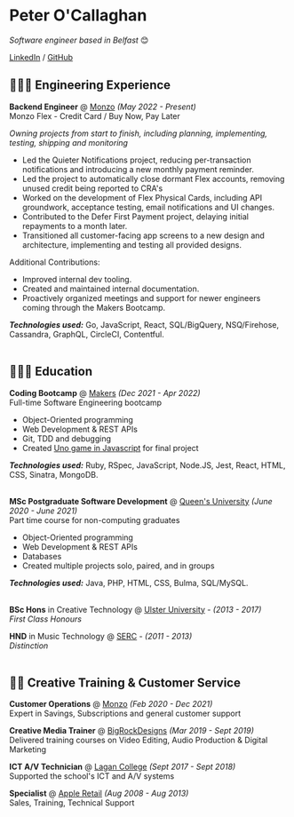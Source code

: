 # Peter O'Callaghan

_Software engineer based in Belfast_ 😊 <br>

[LinkedIn](https://linkedin.com/in/peter-o-callaghan-31aa04178/) / [GitHub](https://github.com/harmlessgoose/)

## 👨🏻‍💻 Engineering Experience

**Backend Engineer** @ [Monzo](https://monzo.com/) _(May 2022 - Present)_ <br>
Monzo Flex - Credit Card / Buy Now, Pay Later

_Owning projects from start to finish, including planning, implementing, testing, shipping and monitoring_

  - Led the Quieter Notifications project, reducing per-transaction notifications and introducing a new monthly payment reminder.
  - Led the project to automatically close dormant Flex accounts, removing unused credit being reported to CRA's
  - Worked on the development of Flex Physical Cards, including API groundwork, acceptance testing, email notifications and UI changes.
  - Contributed to the Defer First Payment project, delaying initial repayments to a month later.
  - Transitioned all customer-facing app screens to a new design and architecture, implementing and testing all provided designs.

Additional Contributions:
  - Improved internal dev tooling.
  - Created and maintained internal documentation.
  - Proactively organized meetings and support for newer engineers coming through the Makers Bootcamp.

**_Technologies used:_** Go, JavaScript, React, SQL/BigQuery, NSQ/Firehose, Cassandra, GraphQL, CircleCI, Contentful.
<br><br>

## 👨🏻‍🎓 Education

**Coding Bootcamp** @ [Makers](https://makers.tech/) _(Dec 2021 - Apr 2022)_ <br>
Full-time Software Engineering bootcamp

  - Object-Oriented programming
  - Web Development & REST APIs
  - Git, TDD and debugging
  - Created [Uno game in Javascript](https://github.com/meghanblyth/Juno_game) for final project

**_Technologies used:_** Ruby, RSpec, JavaScript, Node.JS, Jest, React, HTML, CSS, Sinatra, MongoDB.
<br><br>

**MSc Postgraduate Software Development** @ [Queen's University](https://www.qub.ac.uk/courses/postgraduate-taught/software-development-part-time-msc/#overview) _(June 2020 - June 2021)_ <br>
Part time course for non-computing graduates

  - Object-Oriented programming
  - Web Development & REST APIs
  - Databases
  - Created multiple projects solo, paired, and in groups

**_Technologies used:_** Java, PHP, HTML, CSS, Bulma, SQL/MySQL.
<br><br>

**BSc Hons** in Creative Technology @ [Ulster University](https://www.ulster.ac.uk/) - _(2013 - 2017)_ <br>
_First Class Honours_

**HND** in Music Technology @ [SERC](https://www.serc.ac.uk/) - _(2011 - 2013)_ <br>
_Distinction_
<br><br>

## 🤹🏻 Creative Training & Customer Service

**Customer Operations** @ [Monzo](https://www.monzo.com/) _(Feb 2020 - Dec 2021)_ <br>
Expert in Savings, Subscriptions and general customer support

**Creative Media Trainer** @ [BigRockDesigns](https://www.bigrockdesigns.com/) _(Mar 2019 - Sept 2019)_ <br>
Delivered training courses on Video Editing, Audio Production & Digital Marketing

**ICT A/V Technician** @ [Lagan College](https://lagancollege.com/) _(Sept 2017 - Sept 2018)_ <br>
Supported the school's ICT and A/V systems

**Specialist** @ [Apple Retail](https://www.apple.com/uk/retail/) _(Aug 2008 - Aug 2013)_ <br>
Sales, Training, Technical Support
